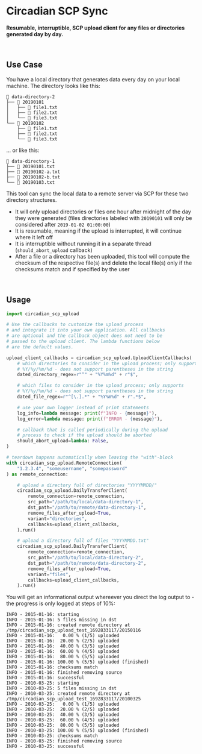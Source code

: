 # Circadian SCP Sync

**Resumable, interruptible, SCP upload client for any files or directories generated day by day.**

<br/>

## Use Case

You have a local directory that generates data every day on your local machine. The directory looks like this:

```
📁 data-directory-2
├── 📁 20190101
│   ├── 📄 file1.txt
│   ├── 📄 file2.txt
│   └── 📄 file3.txt
└── 📁 20190102
    ├── 📄 file1.txt
    ├── 📄 file2.txt
    └── 📄 file3.txt
```

... or like this:

```
📁 data-directory-1
├── 📄 20190101.txt
├── 📄 20190102-a.txt
├── 📄 20190102-b.txt
└── 📄 20190103.txt
```

This tool can sync the local data to a remote server via SCP for these two directory structures.

- It will only upload directories or files one hour after midnight of the day they were generated (files directories labeled with `20190101` will only be considered after `2019-01-02 01:00:00`)
- It is resumable, meaning if the upload is interrupted, it will continue where it left off
- It is interruptible without running it in a separate thread (`should_abort_upload` callback)
- After a file or a directory has been uploaded, this tool will compute the checksum of the respective file(s) and delete the local file(s) only if the checksums match and if specified by the user

<br/>

## Usage

```python
import circadian_scp_upload

# Use the callbacks to customize the upload process
# and integrate it into your own application. All callbacks
# are optional and the callback object does not need to be
# passed to the upload client. The lambda functions below
# are the default values.

upload_client_callbacks = circadian_scp_upload.UploadClientCallbacks(
    # which directories to consider in the upload process; only supports
    # %Y/%y/%m/%d - does not support parentheses in the string
    dated_directory_regex=r"^" + "%Y%m%d" + r"$",

    # which files to consider in the upload process; only supports
    # %Y/%y/%m/%d - does not support parentheses in the string
    dated_file_regex=r"^[\.].*" + "%Y%m%d" + r".*$",

    # use your own logger instead of print statements
    log_info=lambda message: print(f"INFO - {message}"),
    log_error=lambda message: print(f"ERROR - {message}"),

    # callback that is called periodically during the upload
    # process to check if the upload should be aborted
    should_abort_upload=lambda: False,
)

# teardown happens automatically when leaving the "with"-block
with circadian_scp_upload.RemoteConnection(
    "1.2.3.4", "someusername", "somepassword"
) as remote_connection:

    # upload a directory full of directories "YYYYMMDD/"
    circadian_scp_upload.DailyTransferClient(
        remote_connection=remote_connection,
        src_path="/path/to/local/data-directory-1",
        dst_path="/path/to/remote/data-directory-1",
        remove_files_after_upload=True,
        variant="directories",
        callbacks=upload_client_callbacks,
    ).run()

    # upload a directory full of files "YYYYMMDD.txt"
    circadian_scp_upload.DailyTransferClient(
        remote_connection=remote_connection,
        src_path="/path/to/local/data-directory-2",
        dst_path="/path/to/remote/data-directory-2",
        remove_files_after_upload=True,
        variant="files",
        callbacks=upload_client_callbacks,
    ).run()
```

You will get an informational output whereever you direct the log output to - the progress is only logged at steps of 10%:

```log
INFO - 2015-01-16: starting
INFO - 2015-01-16: 5 files missing in dst
INFO - 2015-01-16: created remote directory at /tmp/circadian_scp_upload_test_1692833117/20150116
INFO - 2015-01-16:   0.00 % (1/5) uploaded
INFO - 2015-01-16:  20.00 % (2/5) uploaded
INFO - 2015-01-16:  40.00 % (3/5) uploaded
INFO - 2015-01-16:  60.00 % (4/5) uploaded
INFO - 2015-01-16:  80.00 % (5/5) uploaded
INFO - 2015-01-16: 100.00 % (5/5) uploaded (finished)
INFO - 2015-01-16: checksums match
INFO - 2015-01-16: finished removing source
INFO - 2015-01-16: successful
INFO - 2010-03-25: starting
INFO - 2010-03-25: 5 files missing in dst
INFO - 2010-03-25: created remote directory at /tmp/circadian_scp_upload_test_1692833117/20100325
INFO - 2010-03-25:   0.00 % (1/5) uploaded
INFO - 2010-03-25:  20.00 % (2/5) uploaded
INFO - 2010-03-25:  40.00 % (3/5) uploaded
INFO - 2010-03-25:  60.00 % (4/5) uploaded
INFO - 2010-03-25:  80.00 % (5/5) uploaded
INFO - 2010-03-25: 100.00 % (5/5) uploaded (finished)
INFO - 2010-03-25: checksums match
INFO - 2010-03-25: finished removing source
INFO - 2010-03-25: successful
```
